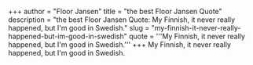 +++
author = "Floor Jansen"
title = "the best Floor Jansen Quote"
description = "the best Floor Jansen Quote: My Finnish, it never really happened, but I'm good in Swedish."
slug = "my-finnish-it-never-really-happened-but-im-good-in-swedish"
quote = '''My Finnish, it never really happened, but I'm good in Swedish.'''
+++
My Finnish, it never really happened, but I'm good in Swedish.
